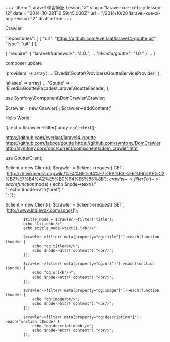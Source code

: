 +++
title = "Laravel 學習筆記 Lesson 12"
slug = "laravel-xue-xi-bi-ji-lesson-12"
date = "2014-10-28T10:59:45.000Z"
url = "/2014/10/28/laravel-xue-xi-bi-ji-lesson-12"
draft = true
+++

Crawler

"repositories": [
    {
      "url": "https://github.com/everlaat/laravel4-goutte.git",
      "type": "git"
    }
  ],
  
  {
  "require": {
    "laravel/framework": "4.0.*",
    ...
    "elvedia/goutte": "1.0.*"
  }
  ...
}

composer update

'providers' => array(
    ...
    'Elvedia\Goutte\Providers\GoutteServiceProvider',
),

'aliases' => array(
    ...
  'Goutte' => 'Elvedia\Goutte\Facades\Laravel\GoutteFacade',
),


use Symfony\Component\DomCrawler\Crawler;


$crawler = new Crawler();
			$crawler->addContent('<html><body><p>Hello World!</p></body></html>');
			echo $crawler->filter('body > p')->text();
            
https://github.com/everlaat/laravel4-goutte
https://github.com/fabpot/goutte
https://github.com/symfony/DomCrawler
http://symfony.com/doc/current/components/dom_crawler.html

use Goutte\Client;

$client = new Client();
			$crawler = $client->request('GET', 'http://zh.wikipedia.org/wiki/%E4%B9%94%E7%BA%B3%E6%96%AF%C2%B7%E7%B4%A2%E5%B0%94%E5%85%8B');
			$crawler->filter('a')->each(function ($node) {
				echo $node->text()."<br/>";
				echo $node->attr('href')."<br/>";
			});
            
            
$client = new Client();
			$crawler = $client->request('GET', 'http://www.indievox.com/song/1');

			$title_node = $crawler->filter('title');
			echo "title<br/>";
			echo $title_node->text()."<br/>";

			$crawler->filter('meta[property="og:title"]')->each(function ($node) {
				echo "og:title<br/>";
				echo $node->attr('content')."<br/>";
			});

			$crawler->filter('meta[property="og:url"]')->each(function ($node) {
				echo "og:url<br/>";
				echo $node->attr('content')."<br/>";
			});

			$crawler->filter('meta[property="og:image"]')->each(function ($node) {
				echo "og:image<br/>";
				echo $node->attr('content')."<br/>";
			});

			$crawler->filter('meta[property="og:description"]')->each(function ($node) {
				echo "og:description<br/>";
				echo $node->attr('content')."<br/>";
			});